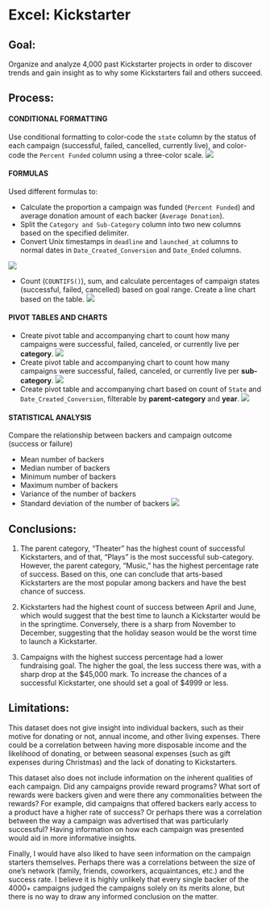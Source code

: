 # Excel: Kickstarter

## Goal:

Organize and analyze 4,000 past Kickstarter projects in order to discover trends and gain insight as to why some Kickstarters fail and others succeed.


## Process:
#### CONDITIONAL FORMATTING

Use conditional formatting to color-code the `state` column by the status of each campaign (successful, failed, cancelled, currently live), and color-code the `Percent Funded` column using a three-color scale.
![](https://github.com/lorijta92/excel-kickstarter-data/blob/master/Images/img_01.png?raw=true)

#### FORMULAS

Used different formulas to:
* Calculate the proportion a campaign was funded (`Percent Funded`) and average donation amount of each backer (`Average Donation`).
* Split the `Category and Sub-Category` column into two new columns based on the specified delimiter.
* Convert Unix timestamps in `deadline` and `launched_at` columns to normal dates in `Date_Created_Conversion` and `Date_Ended` columns.

![](https://github.com/lorijta92/excel-kickstarter-data/blob/master/Images/img_06.png?raw=true)
* Count (`COUNTIFS()`), sum, and calculate percentages of campaign states (successful, failed, cancelled) based on goal range. Create a line chart based on the table.
![](https://github.com/lorijta92/excel-kickstarter-data/blob/master/Images/img_05.png?raw=true)

#### PIVOT TABLES AND CHARTS
* Create pivot table and accompanying chart to count how many campaigns were successful, failed, canceled, or currently live per **category**.
![](https://github.com/lorijta92/excel-kickstarter-data/blob/master/Images/img_02.png?raw=true)
* Create pivot table and accompanying chart to count how many campaigns were successful, failed, canceled, or currently live per **sub-category**.
![](https://github.com/lorijta92/excel-kickstarter-data/blob/master/Images/img_03.png?raw=true)
* Create pivot table and accompanying chart based on count of `State` and `Date_Created_Conversion`, filterable by **parent-category** and **year**.
![](https://github.com/lorijta92/excel-kickstarter-data/blob/master/Images/img_04.png?raw=true)

#### STATISTICAL ANALYSIS

Compare the relationship between backers and campaign outcome (success or failure)
* Mean number of backers
* Median number of backers
* Minimum number of backers
* Maximum number of backers
* Variance of the number of backers
* Standard deviation of the number of backers 
![](https://github.com/lorijta92/excel-kickstarter-data/blob/master/Images/img_07.png?raw=true)

## Conclusions:
1. The parent category, “Theater” has the highest count of successful Kickstarters, and of that, “Plays” is the most successful sub-category. However, the parent category, “Music,” has the highest percentage rate of success. Based on this, one can conclude that arts-based Kickstarters are the most popular among backers and have the best chance of success.

2. Kickstarters had the highest count of success between April and June, which would suggest that the best time to launch a Kickstarter would be in the springtime. Conversely, there is a sharp from November to December, suggesting that the holiday season would be the worst time to launch a Kickstarter.

3. Campaigns with the highest success percentage had a lower fundraising goal. The higher the goal, the less success there was, with a sharp drop at the $45,000 mark. To increase the chances of a successful Kickstarter, one should set a goal of $4999 or less.

## Limitations:
This dataset does not give insight into individual backers, such as their motive for donating or not, annual income, and other living expenses. There could be a correlation between having more disposable income and the likelihood of donating, or between seasonal expenses (such as gift expenses during Christmas) and the lack of donating to Kickstarters.

This dataset also does not include information on the inherent qualities of each campaign. Did any campaigns provide reward programs? What sort of rewards were backers given and were there any commonalities between the rewards? For example, did campaigns that offered backers early access to a product have a higher rate of success? Or perhaps there was a correlation between the way a campaign was advertised that was particularly successful? Having information on how each campaign was presented would aid in more informative insights. 

Finally, I would have also liked to have seen information on the campaign starters themselves. Perhaps there was a correlations between the size of one’s network (family, friends, coworkers, acquaintances, etc.) and the success rate. I believe it is highly unlikely that every single backer of the 4000+ campaigns judged the campaigns solely on its merits alone, but there is no way to draw any informed conclusion on the matter.
